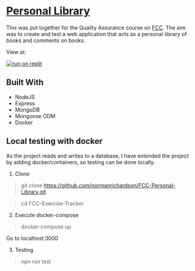 # [Personal Library](https://www.freecodecamp.org/learn/quality-assurance/quality-assurance-projects/personal-library)

This was put together for the Quality Assurance course on [FCC](https://www.freecodecamp.org/learn/quality-assurance). The aim was to create and test a web application that acts as a personal library of books and comments on books.

View at:

[![run on replit](https://replit.com/badge/github/@Mormonorman/FCC-Personal-Library)](https://replit.com/@Mormonorman/FCC-Personal-Library?v=1)

## Built With
 * NodeJS
 * Express
 * MongoDB
 * Mongoose ODM
 * Docker

## Local testing with docker
As the project reads and writes to a database, I have extended the project by adding docker/containers, so testing can be done locally.

1. Clone

> git clone https://github.com/normanrichardson/FCC-Personal-Library.git

> cd FCC-Exercise-Tracker

2. Execute docker-compose

> docker-compose up

Go to localhost:3000

3. Testing

> npn run test 